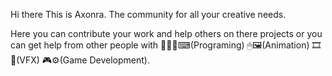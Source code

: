 Hi there This is Axonra. The community for all your creative needs.

Here you can contribute your work and help others on there projects or you can get help from other people with 👨🏻‍💻⌨(Programing) 🖱🖼(Animation) 🎞🎦(VFX) 🎮⚙(Game Development).
